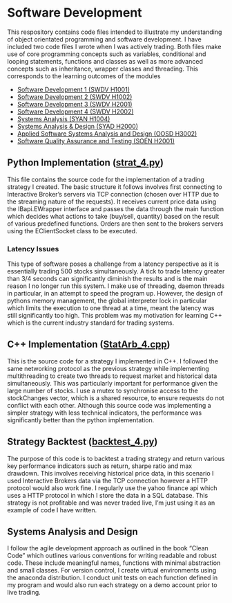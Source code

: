 # Software Development
This respository contains code files intended to illustrate my understanding of object orientated programming and software development. I have included two code files I wrote when I was actively trading. Both files make use of core programming concepts such as variables, conditional and looping statements, functions and classes as well as more advanced concepts such as inheritance, wrapper classes and threading. This corresponds to the learning outcomes of the modules
- [Software Development 1 (SWDV H1001)](https://www.tudublin.ie/study/modules/swdv-h1001-software-development-1/)
- [Software Development 2 (SWDV H1002)](https://www.tudublin.ie/study/modules/swdv-h1002-software-development-2/)
- [Software Development 3 (SWDV H2001)](https://www.tudublin.ie/study/modules/swdv-h2001-software-development-3/)
- [Software Development 4 (SWDV H2002)](https://www.tudublin.ie/study/modules/swdv-h2002-software-development-4/)
- [Systems Analysis (SYAN H1004)](https://www.tudublin.ie/study/modules/syan-h1004-systems-analysis/)
- [Systems Analysis & Design (SYAD H2000)](https://www.tudublin.ie/study/modules/syad-h2000-systems-analysis--design/)
- [Applied Software Systems Analysis and Design (OOSD H3002)](https://www.tudublin.ie/study/modules/oosd-h3002-applied-software-systems-analysis-and-design/)
- [Software Quality Assurance and Testing (SOEN H2001)](https://www.tudublin.ie/study/modules/soen-h2001-software-quality-assurance-and-testing/)

## Python Implementation ([strat_4.py](strat_4.py))
This file contains the source code for the implementation of a trading strategy I created. The basic structure it follows involves first connecting to Interactive Broker’s servers via TCP connection (chosen over HTTP due to the streaming nature of the requests). It receives current price data using the IBapi.EWrapper interface and passes the data through the main function which decides what actions to take (buy/sell, quantity) based on the result of various predefined functions. Orders are then sent to the brokers servers using the EClientSocket class to be executed. 

### Latency Issues 
This type of software poses a challenge from a latency perspective as it is essentially trading 500 stocks simultaneously. A tick to trade latency greater than 3/4 seconds can significantly diminish the results and is the main reason I no longer run this system. I make use of threading, daemon threads in particular, in an attempt to speed the program up. However, the design of pythons memory management, the global interpreter lock in particular which limits the execution to one thread at a time, meant the latency was still significantly too high. This problem was my motivation for learning C++ which is the current industry standard for trading systems. 

## C++ Implementation ([StatArb_4.cpp](StatArb_4.cpp))
This is the source code for a strategy I implemented in C++. I followed the same networking protocol as the previous strategy while implementing multithreading to create two threads to request market and historical data simultaneously. This was particularly important for performance given the large number of stocks. I use a mutex to synchronise access to the stockChanges vector, which is a shared resource, to ensure requests do not conflict with each other. Although this source code was implementing a simpler strategy with less technical indicators, the performance was significantly better than the python implementation.

## Strategy Backtest ([backtest_4.py](backtest_4.py))
The purpose of this code is to backtest a trading strategy and return various key performance indicators such as return, sharpe ratio and max drawdown. This involves receiving historical price data, in this scenario I used Interactive Brokers data via the TCP connection however a HTTP protocol would also work fine. I regularly use the yahoo finance api which uses a HTTP protocol in which I store the data in a SQL database. This strategy is not profitable and was never traded live, I’m just using it as an example of code I have written.

## Systems Analysis and Design 
I follow the agile development approach as outlined in the book “Clean Code” which outlines various conventions for writing readable and robust code. These include meaningful names, functions with minimal abstraction and small classes. For version control, I create virtual environments using the anaconda distribution. I conduct unit tests on each function defined in my program and would also run each strategy on a demo account prior to live trading.

